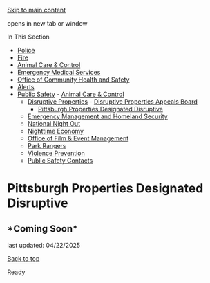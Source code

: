 [Skip to main content](https://www.pittsburghpa.gov/Safety/Public-Safety/Disruptive-Properties/Pittsburgh-Properties-Designated-Disruptive#main-content)

opens in new tab or window

In This Section

- [Police](https://www.pittsburghpa.gov/Safety/Police)
- [Fire](https://www.pittsburghpa.gov/Safety/Fire)
- [Animal Care & Control](https://www.pittsburghpa.gov/Safety/Animal-Care-Control)
- [Emergency Medical Services](https://www.pittsburghpa.gov/Safety/Emergency-Medical-Services)
- [Office of Community Health and Safety](https://www.pittsburghpa.gov/Safety/Office-of-Community-Health-and-Safety)
- [Alerts](https://www.pittsburghpa.gov/Safety/Alerts)
- [Public Safety](https://www.pittsburghpa.gov/Safety/Public-Safety)  - [Animal Care & Control](https://www.pittsburghpa.gov/Safety/Public-Safety/Animal-Care-Control)
  - [Disruptive Properties](https://www.pittsburghpa.gov/Safety/Public-Safety/Disruptive-Properties)    - [Disruptive Properties Appeals Board](https://www.pittsburghpa.gov/Safety/Public-Safety/Disruptive-Properties/Disruptive-Properties-Appeals-Board)
    - [Pittsburgh Properties Designated Disruptive](https://www.pittsburghpa.gov/Safety/Public-Safety/Disruptive-Properties/Pittsburgh-Properties-Designated-Disruptive)
  - [Emergency Management and Homeland Security](https://www.pittsburghpa.gov/Safety/Public-Safety/Emergency-Management-and-Homeland-Security)
  - [National Night Out](https://www.pittsburghpa.gov/Safety/Public-Safety/National-Night-Out)
  - [Nighttime Economy](https://www.pittsburghpa.gov/Safety/Public-Safety/Nighttime-Economy)
  - [Office of Film & Event Management](https://www.pittsburghpa.gov/Safety/Public-Safety/Office-of-Film-Event-Management)
  - [Park Rangers](https://www.pittsburghpa.gov/Safety/Public-Safety/Park-Rangers)
  - [Violence Prevention](https://www.pittsburghpa.gov/Safety/Public-Safety/Violence-Prevention)
  - [Public Safety Contacts](https://www.pittsburghpa.gov/Safety/Public-Safety/Public-Safety-Contacts)

# Pittsburgh Properties Designated Disruptive

## **\*Coming Soon\***

last updated: 04/22/2025

[Back to top](https://www.pittsburghpa.gov/Safety/Public-Safety/Disruptive-Properties/Pittsburgh-Properties-Designated-Disruptive#body-top)

Ready

